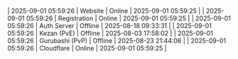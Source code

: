 | 2025-09-01 05:59:26 | Website | Online | 2025-09-01 05:59:25 |
| 2025-09-01 05:59:26 | Registration | Online | 2025-09-01 05:59:25 |
| 2025-09-01 05:59:26 | Auth Server | Offline | 2025-08-18 09:33:31 |
| 2025-09-01 05:59:26 | Kezan (PvE) | Offline | 2025-08-03 17:58:02 |
| 2025-09-01 05:59:26 | Gurubashi (PvP) | Offline | 2025-08-23 21:44:06 |
| 2025-09-01 05:59:26 | Cloudflare | Online | 2025-09-01 05:59:25 |
